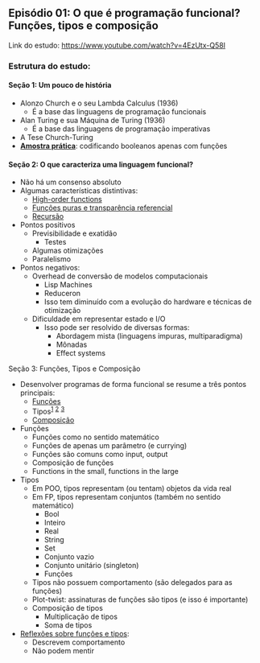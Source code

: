 ## Episódio 01: O que é programação funcional? Funções, tipos e composição

Link do estudo: https://www.youtube.com/watch?v=4EzUtx-Q58I

### Estrutura do estudo:

#### Seção 1: Um pouco de história

* Alonzo Church e o seu Lambda Calculus (1936)
    * É a base das linguagens de programação funcionais
* Alan Turing e sua Máquina de Turing (1936)
    * É a base das linguagens de programação imperativas
* A Tese Church-Turing
* **[Amostra prática](bin/1_lambda_calculus.dart)**: codificando booleanos apenas com funções

#### Seção 2: O que caracteriza uma linguagem funcional?

* Não há um consenso absoluto
* Algumas características distintivas:
    * [High-order functions](bin/2.1_high_order_functions.dart)
    * [Funções puras e transparência referencial](bin/2.2_pure_functions.dart)
    * [Recursão](bin/2.3_recursion.dart)
* Pontos positivos
    * Previsibilidade e exatidão
        * Testes
    * Algumas otimizações
    * Paralelismo
* Pontos negativos:
    * Overhead de conversão de modelos computacionais
        * Lisp Machines
        * Reduceron
        * Isso tem diminuído com a evolução do hardware e técnicas de otimização
    * Dificuldade em representar estado e I/O
        * Isso pode ser resolvido de diversas formas:
            - Abordagem mista (linguagens impuras, multiparadigma)
            - Mônadas
            - Effect systems

Seção 3: Funções, Tipos e Composição

* Desenvolver programas de forma funcional se resume a três pontos principais:
    * [Funções](bin/3.2_functions.dart)
    * Tipos<sup>[1](bin/3.3.1_types.dart)</sup> <sup>[2](bin/3.3.2_types.dart)</sup> <sup>[3](bin/3.3.3_types.dart)</sup>
    * [Composição](bin/3.3.3_types.dart)
* Funções
    * Funções como no sentido matemático
    * Funções de apenas um parâmetro (e currying)
    * Funções são comuns como input, output 
    * Composição de funções
    * Functions in the small, functions in the large
* Tipos
    * Em POO, tipos representam (ou tentam) objetos da vida real
    * Em FP, tipos representam conjuntos (também no sentido matemático)
        * Bool
        * Inteiro
        * Real
        * String
        * Set
        * Conjunto vazio
        * Conjunto unitário (singleton)
        * Funções
    * Tipos não possuem comportamento (são delegados para as funções)
    * Plot-twist: assinaturas de funções são tipos (e isso é importante)
    * Composição de tipos
        * Multiplicação de tipos
        * Soma de tipos         
* [Reflexões sobre funções e tipos](bin/4_reflections_on_functions_and_types.dart):
    * Descrevem comportamento
    * Não podem mentir
